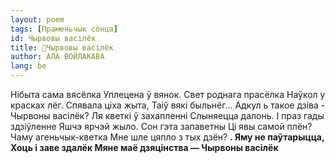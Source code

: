 ```yaml
---
layout: poem
tags: [Праменьчык сонца]
id: Чырвовы васілёк
title: 🚧Чырвовы васілёк
author: АЛА ВОЙЛАКАВА
lang: be
---
```



Нібыта сама вясёлка Уплецена ў вянок. Свет роднага прасёлка Наўкол у красках лёг. Спявала ціха жыта, Таіў вякі быльнёг... Адкул ь такое дзіва - Чырвоны васілёк? Ля кветкі ў захапленні Слыняецца далонь. I праз гады здзіўленне Яшчэ ярчэй жыло. Сон гэта запаветны Ці явы самой плён? Чаму агеньчык-кветка Мне шле цяпло з тых дзён?
**. Яму не паўтарыцца, Хоць і заве здалёк Мяне маё дзяцінства — Чырвоны васілёк**
